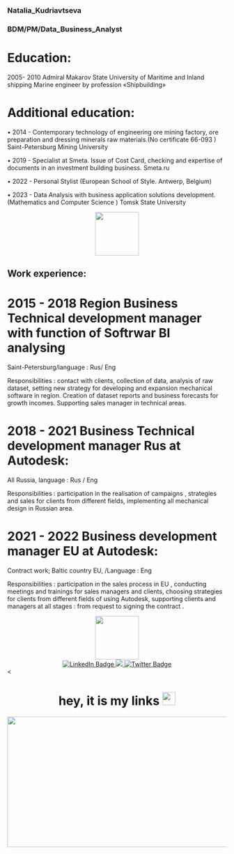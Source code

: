 ### Natalia_Kudriavtseva

### BDM/PM/Data_Business_Analyst

# Education:

2005- 2010 Admiral Makarov State University of Maritime and Inland shipping 
Marine engineer by profession «Shipbuilding»

# Additional education:

• 2014 - Contemporary technology of engineering ore mining factory, ore preparation and dressing minerals raw materials.(No certificate 66-093 ) Saint-Petersburg Mining University

• 2019 - Specialist at Smeta. Issue of Cost Card, checking and expertise of documents in an investment building business. Smeta.ru

• 2022 - Personal Stylist (European School of Style. Antwerp, Belgium)

• 2023 - Data Analysis with business application solutions development. (Mathematics and Computer Science ) Tomsk State University

<div id="header" align="center">
  <img src="https://media.giphy.com/media/v1.Y2lkPTc5MGI3NjExMWt2MzZjNDUwMXd3NjJvMDQ1bmM2MWZiYjVsN3BrazNyOTgzeTU4YyZlcD12MV9pbnRlcm5hbF9naWZfYnlfaWQmY3Q9Zw/UsptfyOo3RLVf9fErh/giphy.gif)https://media.giphy.com/media/v1.Y2lkPTc5MGI3NjExMWt2MzZjNDUwMXd3NjJvMDQ1bmM2MWZiYjVsN3BrazNyOTgzeTU4YyZlcD12MV9pbnRlcm5hbF9naWZfYnlfaWQmY3Q9Zw/UsptfyOo3RLVf9fErh/giphy.gif" width="100"/>
</div>

## Work experience:

# 2015 - 2018 Region Business Technical development manager with function of Softrwar BI analysing

Saint-Petersburg/language : Rus/ Eng

Responsibilities : contact with clients, collection of data, analysis of raw dataset, setting new strategy for developing and expansion mechanical software in region. Creation of dataset reports and business forecasts for growth incomes. Supporting sales manager in technical areas.

# 2018 - 2021 Business Technical development manager Rus at Autodesk:

All Russia, language : Rus / Eng

Responsibilities : participation in the realisation of campaigns , strategies and sales for clients from different fields, implementing all mechanical design in Russian area.

# 2021 - 2022 Business development manager EU at Autodesk:

Contract work; Baltic country EU, /Language : Eng

Responsibilities : participation in the sales process in EU , conducting meetings and trainings for sales managers and clients, choosing
strategies for clients from different fields of using Autodesk, supporting clients and managers at all stages : from request to signing the contract .

<div id="header" align="center">
  <img src="https://media.giphy.com/media/a9d3bbcM3ImXe/giphy.gif" width="100"/>
</div>
  
<div id="badges" align="center">
  <a href="https://www.linkedin.com/in/natalia-kudriavtseva-296364236/">
    <img src="https://img.shields.io/badge/LinkedIn-blue?style=for-the-badge&logo=linkedin&logoColor=white" alt="LinkedIn Badge"/>
  </a>
  <a href="http://nataliakudriavtseva.tilda.ws">
    <img src="https://img.shields.io/website/http/www.website.com/path/to/page.html.svg"/>
  </a>
  <a href="https://t.me/Natalinka_mandarinka">
    <img src="https://img.shields.io/badge/any_text-you_like-blue" alt="Twitter Badge"/>
  </a>
</div>
<<div id="badges" align="center">
<img src="https://komarev.com/ghpvc/?username=Nat3Mark2613&style=flat-square&color=blue" alt=""/>
<h1>
  hey, it is my links
  <img src="https://media.giphy.com/media/hvRJCLFzcasrR4ia7z/giphy.gif" width="30px"/>
</h1>

<div align="center">
  <img src="https://media.giphy.com/media/dWesBcTLavkZuG35MI/giphy.gif" width="600" height="300"/>
</div>
